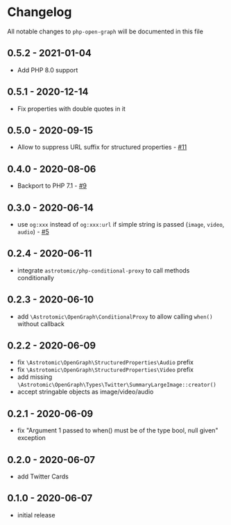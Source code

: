 # Changelog

All notable changes to `php-open-graph` will be documented in this file

## 0.5.2 - 2021-01-04

- Add PHP 8.0 support

## 0.5.1 - 2020-12-14

-   Fix properties with double quotes in it

## 0.5.0 - 2020-09-15

-   Allow to suppress URL suffix for structured properties - [#11](https://github.com/Astrotomic/php-open-graph/pull/11)

## 0.4.0 - 2020-08-06

-   Backport to PHP 7.1 - [#9](https://github.com/Astrotomic/php-open-graph/pull/9)

## 0.3.0 - 2020-06-14

-   use `og:xxx` instead of `og:xxx:url` if simple string is passed (`image`, `video`, `audio`) - [#5](https://github.com/Astrotomic/php-open-graph/pull/5)

## 0.2.4 - 2020-06-11

-   integrate `astrotomic/php-conditional-proxy` to call methods conditionally

## 0.2.3 - 2020-06-10

-   add `\Astrotomic\OpenGraph\ConditionalProxy` to allow calling `when()` without callback

## 0.2.2 - 2020-06-09

-   fix `\Astrotomic\OpenGraph\StructuredProperties\Audio` prefix
-   fix `\Astrotomic\OpenGraph\StructuredProperties\Video` prefix
-   add missing `\Astrotomic\OpenGraph\Types\Twitter\SummaryLargeImage::creator()`
-   accept stringable objects as image/video/audio

## 0.2.1 - 2020-06-09

-   fix "Argument 1 passed to when() must be of the type bool, null given" exception

## 0.2.0 - 2020-06-07

-   add Twitter Cards

## 0.1.0 - 2020-06-07

-   initial release
